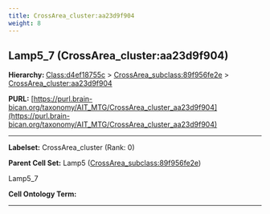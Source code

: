 ```yaml
---
title: CrossArea_cluster:aa23d9f904
weight: 8
---
```

## Lamp5_7 (CrossArea_cluster:aa23d9f904)
<b>Hierarchy: </b>
[Class:d4ef18755c](../Class_d4ef18755c) >
[CrossArea_subclass:89f956fe2e](../CrossArea_subclass_89f956fe2e) >
[CrossArea_cluster:aa23d9f904](../CrossArea_cluster_aa23d9f904)

**PURL:** [https://purl.brain-bican.org/taxonomy/AIT_MTG/CrossArea_cluster_aa23d9f904](https://purl.brain-bican.org/taxonomy/AIT_MTG/CrossArea_cluster_aa23d9f904)

---


**Labelset:** CrossArea_cluster (Rank: 0)

**Parent Cell Set:** Lamp5 ([CrossArea_subclass:89f956fe2e](../CrossArea_subclass_89f956fe2e))

Lamp5_7


**Cell Ontology Term:** 

[MARKER GENES.]: #


---

[TRANSFERRED ANNOTATIONS.]: #


[AUTHOR ANNOTATION FIELDS.]: #

